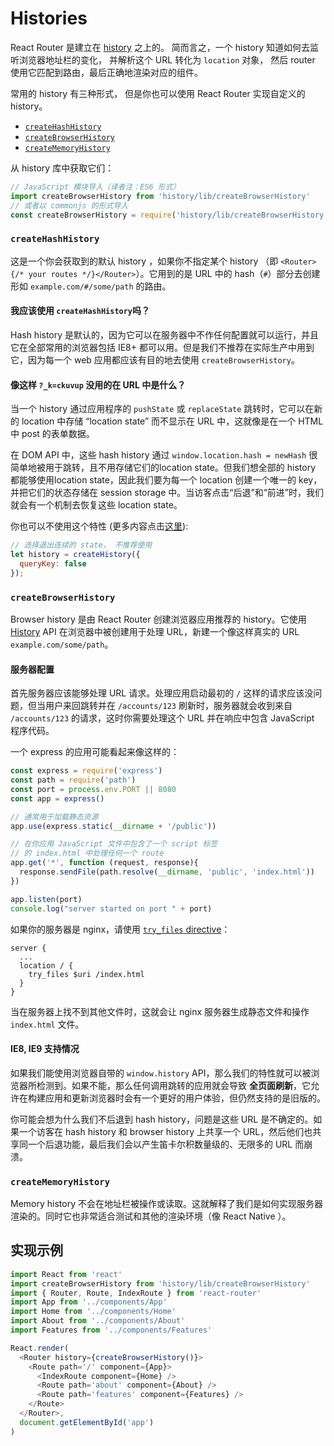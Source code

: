 # Histories

React Router 是建立在 [history](https://github.com/rackt/history) 之上的。
简而言之，一个 history 知道如何去监听浏览器地址栏的变化，
并解析这个 URL 转化为 `location` 对象，
然后 router 使用它匹配到路由，最后正确地渲染对应的组件。

常用的 history 有三种形式，
但是你也可以使用 React Router 
实现自定义的 history。

- [`createHashHistory`](#createhashhistory)
- [`createBrowserHistory`](#createbrowserhistory)
- [`createMemoryHistory`](#creatememoryhistory)

从 history 库中获取它们：

```js
// JavaScript 模块导入（译者注：ES6 形式）
import createBrowserHistory from 'history/lib/createBrowserHistory'
// 或者以 commonjs 的形式导入
const createBrowserHistory = require('history/lib/createBrowserHistory')
```

### `createHashHistory`
这是一个你会获取到的默认 history ，如果你不指定某个 history （即 `<Router>{/* your routes */}</Router>`）。它用到的是 URL 中的 hash（`#`）部分去创建形如 `example.com/#/some/path` 的路由。

#### 我应该使用 `createHashHistory`吗？
Hash history 是默认的，因为它可以在服务器中不作任何配置就可以运行，并且它在全部常用的浏览器包括 IE8+ 都可以用。但是我们不推荐在实际生产中用到它，因为每一个 web 应用都应该有目的地去使用 `createBrowserHistory`。

#### 像这样 `?_k=ckuvup` 没用的在 URL 中是什么？
当一个 history 通过应用程序的 `pushState` 或 `replaceState` 跳转时，它可以在新的 location 中存储 “location state” 而不显示在 URL 中，这就像是在一个 HTML 中 post 的表单数据。

在 DOM API 中，这些 hash history 通过 `window.location.hash = newHash` 很简单地被用于跳转，且不用存储它们的location state。但我们想全部的 history 都能够使用location state，因此我们要为每一个 location 创建一个唯一的 key，并把它们的状态存储在 session storage 中。当访客点击“后退”和“前进”时，我们就会有一个机制去恢复这些 location state。

你也可以不使用这个特性 (更多内容点击[这里](http://rackt.org/history/stable/HashHistoryCaveats.html)):
```js
// 选择退出连续的 state， 不推荐使用
let history = createHistory({
  queryKey: false
});
```

### `createBrowserHistory`
Browser history 是由 React Router 创建浏览器应用推荐的 history。它使用 [History](https://developer.mozilla.org/en-US/docs/Web/API/History) API 在浏览器中被创建用于处理 URL，新建一个像这样真实的 URL `example.com/some/path`。

#### 服务器配置
首先服务器应该能够处理 URL 请求。处理应用启动最初的 `/` 这样的请求应该没问题，但当用户来回跳转并在 `/accounts/123` 刷新时，服务器就会收到来自 `/accounts/123`  的请求，这时你需要处理这个 URL 并在响应中包含 JavaScript 程序代码。

一个 express 的应用可能看起来像这样的：

```js
const express = require('express')
const path = require('path')
const port = process.env.PORT || 8080
const app = express()

// 通常用于加载静态资源
app.use(express.static(__dirname + '/public'))

// 在你应用 JavaScript 文件中包含了一个 script 标签
// 的 index.html 中处理任何一个 route
app.get('*', function (request, response){
  response.sendFile(path.resolve(__dirname, 'public', 'index.html'))
})

app.listen(port)
console.log("server started on port " + port)
```

如果你的服务器是 nginx，请使用 [`try_files` directive](http://nginx.org/en/docs/http/ngx_http_core_module.html#try_files)：

```
server {
  ...
  location / {
    try_files $uri /index.html
  }
}
```

当在服务器上找不到其他文件时，这就会让 nginx 服务器生成静态文件和操作 `index.html` 文件。

#### IE8, IE9 支持情况
如果我们能使用浏览器自带的 `window.history` API，那么我们的特性就可以被浏览器所检测到。如果不能，那么任何调用跳转的应用就会导致 **全页面刷新**，它允许在构建应用和更新浏览器时会有一个更好的用户体验，但仍然支持的是旧版的。

你可能会想为什么我们不后退到 hash history，问题是这些 URL 是不确定的。如果一个访客在 hash history 和 browser history 上共享一个 URL，然后他们也共享同一个后退功能，最后我们会以产生笛卡尔积数量级的、无限多的 URL 而崩溃。

### `createMemoryHistory`
Memory history 不会在地址栏被操作或读取。这就解释了我们是如何实现服务器渲染的。同时它也非常适合测试和其他的渲染环境（像 React Native ）。

## 实现示例
```js
import React from 'react'
import createBrowserHistory from 'history/lib/createBrowserHistory'
import { Router, Route, IndexRoute } from 'react-router'
import App from '../components/App'
import Home from '../components/Home'
import About from '../components/About'
import Features from '../components/Features'

React.render(
  <Router history={createBrowserHistory()}>
    <Route path='/' component={App}>
      <IndexRoute component={Home} />
      <Route path='about' component={About} />
      <Route path='features' component={Features} />
    </Route>
  </Router>,
  document.getElementById('app')
)
```
